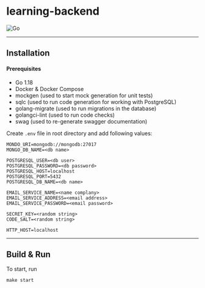 # learning-backend

![Go](https://img.shields.io/static/v1?label=GO&message=v1.18&color=blue)

---

## Installation

#### Prerequisites

- Go 1.18
- Docker & Docker Compose
- mockgen (used to start mock generation for unit tests)
- sqlc (used to run code generation for working with PostgreSQL)
- golang-migrate (used to run migrations in the database)
- golangci-lint (used to run code checks)
- swag (used to re-generate swagger documentation)

Create `.env` file in root directory and add following values:

```
MONDO_URI=mongodb://mongodb:27017
MONGO_DB_NAME=<db name>

POSTGRESQL_USER=<db user>
POSTGRESQL_PASSWORD=<db password>
POSTGRESQL_HOST=localhost
POSTGRESQL_PORT=5432
POSTGRESQL_DB_NAME=<db name>

EMAIL_SERVICE_NAME=<name complany>
EMAIL_SERVICE_ADDRESS=<email address>
EMAIL_SERVICE_PASSWORD=<email password>

SECRET_KEY=<random string>
CODE_SALT=<random string>

HTTP_HOST=localhost
```

---

## Build & Run

To start, run

```
make start
```